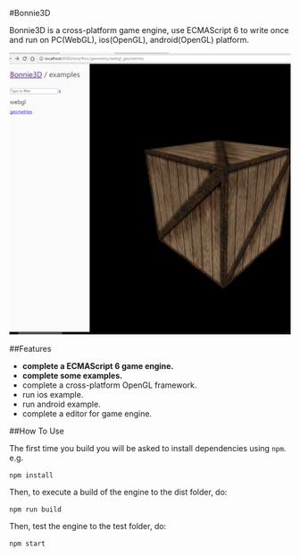 #Bonnie3D

Bonnie3D is a cross-platform game engine, use ECMAScript 6 to write once and run on PC(WebGL), ios(OpenGL), android(OpenGL) platform.

<img src="https://github.com/3dseals/Bonnie3D/blob/master/test/res/textures/example.png">

##Features

- **complete a ECMAScript 6 game engine.**
- **complete some examples.**
- complete a cross-platform OpenGL framework.
- run ios example.
- run android example.
- complete a editor for game engine.


##How To Use

The first time you build you will be asked to install dependencies using `npm`. e.g.

    npm install 

Then, to execute a build of the engine to the dist folder, do:

    npm run build

Then, test the engine to the test folder, do:

    npm start